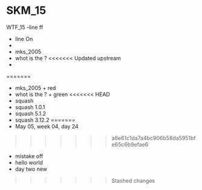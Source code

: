# SKM_15
WTF_15 
-line ff
- line On
- 
- mks_2005
- whot is the ?
<<<<<<< Updated upstream
- 
=======
- mks_2005 + red
- whot is the ? + green
<<<<<<< HEAD
- squash
- squash 1.0.1
- squash 5.1.2
- squash 3.12.2
=======
- May 05, week 04, day 24
>>>>>>> a6e61c1da7a4bc906b58da5951bfe65c6b9efae6
- mistake off
- hello world
- day two new
>>>>>>> Stashed changes
